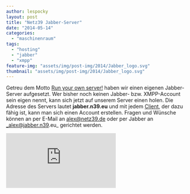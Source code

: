```yaml
---
author: lespocky
layout: post
title: "Netz39 Jabber-Server"
date: "2014-05-14"
categories: 
  - "maschinenraum"
tags: 
  - "hosting"
  - "jabber"
  - "xmpp"
feature-img: "assets/img/post-img/2014/Jabber_logo.svg"
thumbnail: "assets/img/post-img/2014/Jabber_logo.svg"
---
```


Getreu dem Motto [Run your own server!](http://web.jabber.ccc.de/?p=328) haben wir einen eigenen Jabber-Server aufgesetzt. Wer bisher noch keinen Jabber- bzw. XMPP-Account sein eigen nennt, kann sich jetzt auf unserem Server einen holen. Die Adresse des Servers lautet **jabber.n39.eu** und mit jedem [Client](http://xmpp.org/xmpp-software/clients/), der dazu fähig ist, kann man sich einen Account erstellen. Fragen und Wünsche können an per E-Mail an [alex@netz39.de](mailto:alex@netz39.de) oder per Jabber an _alex@jabber.n39.eu_ gerichtet werden.

[![xmpp.net score](https://xmpp.net/badge.php?domain=jabber.n39.eu)](https://xmpp.net/result.php?domain=jabber.n39.eu&type=client)
